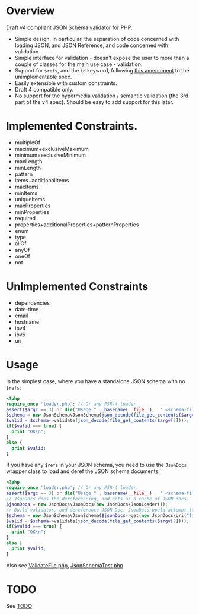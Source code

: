 # Overview
Draft v4 compliant JSON Schema validator for PHP.

  * Simple design. In particular, the separation of code concerned with loading JSON, and JSON Reference, and code concerned with validation.
  * Simple interface for validation - doesn't expose the user to more than a couple of classes for the main use case - validation.
  * Support for `$refs`, and the `id` keyword, following [this amendment](https://github.com/json-schema/json-schema/wiki/The-%22id%22-conundrum#how-to-fix-that) to the unimplementable spec.
  * Easily extensible with custom constraints.
  * Draft 4 compatible only.
  * No support for the hypermedia validation / semantic validation (the 3rd part of the v4 spec). Should be easy to add support for this later.

# Implemented Constraints.

  * multipleOf
  * maximum+exclusiveMaximum
  * minimum+exclusiveMinimum
  * maxLength
  * minLength
  * pattern
  * items+additionalItems
  * maxItems
  * minItems
  * uniqueItems
  * maxProperties
  * minProperties
  * required
  * properties+additionalProperties+patternProperties
  * enum
  * type
  * allOf
  * anyOf
  * oneOf
  * not

# UnImplemented Constraints

  * dependencies
  * date-time
  * email
  * hostname
  * ipv4
  * ipv6
  * uri

# Usage
In the simplest case, where you have a standalone JSON schema with no `$refs`:

```php
<?php
require_once 'loader.php'; // Or any PSR-4 loader.
assert($argc == 3) or die("Usage " . basename(__file__) . " <schema-file> <json-file>\n");
$schema = new JsonSchema\JsonSchema(json_decode(file_get_contents($argv[1])));
$valid = $schema->validate(json_decode(file_get_contents($argv[2])));
if($valid === true) {
  print "OK\n";
}
else {
  print $valid;
}
```

If you have any `$refs` in your JSON schema, you need to use the `JsonDocs` wrapper class to load and deref the JSON schema documents:

```php
<?php
require_once 'loader.php'; // Or any PSR-4 loader.
assert($argc == 3) or die("Usage " . basename(__file__) . " <schema-file> <json-file>\n");
// JsonDocs does the dereferencing, and acts as a cache of JSON docs.
$jsonDocs = new JsonDocs\JsonDocs(new JsonDocs\JsonLoader());
// Build validator, and dereference JSON Doc. JsonDocs would attempt to load from URI if 2nd arg not passed.
$schema = new JsonSchema\JsonSchema($jsonDocs->get(new JsonDocs\Uri("file:///tmp/fake.json"), file_get_contents($argv[1])));
$valid = $schema->validate(json_decode(file_get_contents($argv[2])));
if($valid === true) {
  print "OK\n";
}
else {
  print $valid;
}
```

Also see [ValidateFile.php](tests-informal/ValidateFile.php), [JsonSchemaTest.php](tests-informal/JsonSchemaTest.php)

# TODO
See [TODO](docs/TODO.md)
